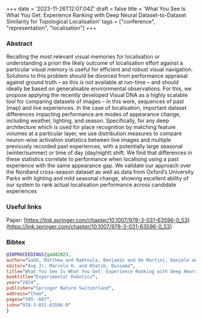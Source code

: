 +++
date = '2023-11-26T12:07:04Z'
draft = false
title = 'What You See Is What You Get: Experience Ranking with Deep Neural Dataset-to-Dataset Similarity for Topological Localisation'
tags = ["conference", "representation", "localisation"]
+++

### Abstract
Recalling the most relevant visual memories for localisation or understanding a priori the likely outcome of localisation effort against a particular visual memory is useful for efficient and robust visual navigation.
Solutions to this problem should be divorced from performance appraisal against ground truth – as this is not available at run-time – and should ideally be based on generalisable environmental observations.
For this, we propose applying the recently developed Visual DNA as a highly scalable tool for comparing datasets of images – in this work, sequences of past (map) and live experiences.
In the case of localisation, important dataset differences impacting performance are modes of appearance change, including weather, lighting, and season.
Specifically, for any deep architecture which is used for place recognition by matching feature volumes at a particular layer, we use distribution measures to compare neuron-wise activation statistics between live images and multiple previously recorded past experiences, with a potentially large seasonal (winter/summer) or time of day (day/night) shift.
We find that differences in these statistics correlate to performance when localising using a past experience with the same appearance gap.
We validate our approach over the Nordland cross-season dataset as well as data from Oxford’s University Parks with lighting and mild seasonal change, showing excellent ability of our system to rank actual localisation performance across candidate experiences

### Useful links
Paper: [https://link.springer.com/chapter/10.1007/978-3-031-63596-0_53](https://link.springer.com/chapter/10.1007/978-3-031-63596-0_53)

### Bibtex 

``` bibtex
@INPROCEEDINGS{gadd2023,
author="Gadd, Matthew and Ramtoula, Benjamin and De Martini, Daniele and Newman, Paul",
editor="Ang Jr, Marcelo H. and Khatib, Oussama",
title="What You See Is What You Get: Experience Ranking with Deep Neural Dataset-to-Dataset Similarity for Topological Localisation",
booktitle="Experimental Robotics",
year="2024",
publisher="Springer Nature Switzerland",
address="Cham",
pages="595--607",
isbn="978-3-031-63596-0"
}
```
